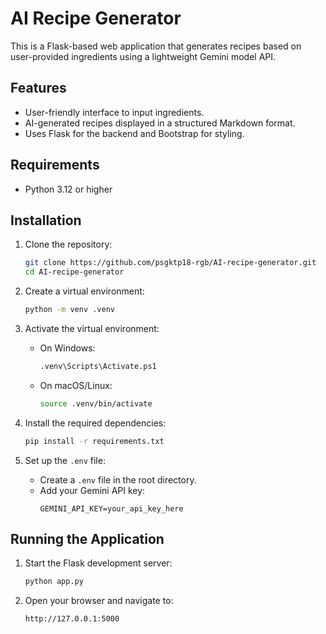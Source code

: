 # AI Recipe Generator

This is a Flask-based web application that generates recipes based on user-provided ingredients using a lightweight Gemini model API.

## Features
- User-friendly interface to input ingredients.
- AI-generated recipes displayed in a structured Markdown format.
- Uses Flask for the backend and Bootstrap for styling.

## Requirements
- Python 3.12 or higher

## Installation

1. Clone the repository:
   ```bash
   git clone https://github.com/psgktp18-rgb/AI-recipe-generator.git
   cd AI-recipe-generator
   ```

2. Create a virtual environment:
   ```bash
   python -m venv .venv
   ```

3. Activate the virtual environment:
   - On Windows:
     ```bash
     .venv\Scripts\Activate.ps1
     ```
   - On macOS/Linux:
     ```bash
     source .venv/bin/activate
     ```

4. Install the required dependencies:
   ```bash
   pip install -r requirements.txt
   ```

5. Set up the `.env` file:
   - Create a `.env` file in the root directory.
   - Add your Gemini API key:
     ```env
     GEMINI_API_KEY=your_api_key_here
     ```

## Running the Application

1. Start the Flask development server:
   ```bash
   python app.py
   ```

2. Open your browser and navigate to:
   ```
   http://127.0.0.1:5000
   ```



